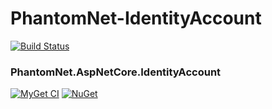 # PhantomNet-IdentityAccount

[![Build Status](https://ci.appveyor.com/api/projects/status/github/green-grass/PhantomNet-IdentityAccount?branch=master&svg=true)](https://ci.appveyor.com/project/mnguyen284/phantomnet-identityaccount)

### PhantomNet.AspNetCore.IdentityAccount

[![MyGet CI](https://img.shields.io/myget/green-grass-ci/v/PhantomNet.AspNetCore.IdentityAccount.svg)](https://www.myget.org/feed/green-grass-ci/package/nuget/PhantomNet.AspNetCore.IdentityAccount) [![NuGet](https://img.shields.io/nuget/v/PhantomNet.AspNetCore.IdentityAccount.svg)](https://www.nuget.org/packages/PhantomNet.AspNetCore.IdentityAccount)
